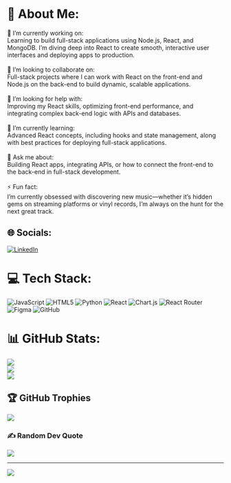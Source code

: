 # 💫 About Me:
🔭 I’m currently working on:<br>Learning to build full-stack applications using Node.js, React, and MongoDB. I’m diving deep into React to create smooth, interactive user interfaces and deploying apps to production.<br><br>👯 I’m looking to collaborate on:<br>Full-stack projects where I can work with React on the front-end and Node.js on the back-end to build dynamic, scalable applications.<br><br>🤝 I’m looking for help with:<br>Improving my React skills, optimizing front-end performance, and integrating complex back-end logic with APIs and databases.<br><br>🌱 I’m currently learning:<br>Advanced React concepts, including hooks and state management, along with best practices for deploying full-stack applications.<br><br>💬 Ask me about:<br>Building React apps, integrating APIs, or how to connect the front-end to the back-end in full-stack development.<br><br>⚡ Fun fact:<br>I’m currently obsessed with discovering new music—whether it’s hidden gems on streaming platforms or vinyl records, I’m always on the hunt for the next great track.


## 🌐 Socials:
[![LinkedIn](https://img.shields.io/badge/LinkedIn-%230077B5.svg?logo=linkedin&logoColor=white)](https://www.linkedin.com/in/navarrojgr/) 

# 💻 Tech Stack:
![JavaScript](https://img.shields.io/badge/javascript-%23323330.svg?style=for-the-badge&logo=javascript&logoColor=%23F7DF1E) ![HTML5](https://img.shields.io/badge/html5-%23E34F26.svg?style=for-the-badge&logo=html5&logoColor=white) ![Python](https://img.shields.io/badge/python-3670A0?style=for-the-badge&logo=python&logoColor=ffdd54) ![React](https://img.shields.io/badge/react-%2320232a.svg?style=for-the-badge&logo=react&logoColor=%2361DAFB) ![Chart.js](https://img.shields.io/badge/chart.js-F5788D.svg?style=for-the-badge&logo=chart.js&logoColor=white) ![React Router](https://img.shields.io/badge/React_Router-CA4245?style=for-the-badge&logo=react-router&logoColor=white) ![Figma](https://img.shields.io/badge/figma-%23F24E1E.svg?style=for-the-badge&logo=figma&logoColor=white) ![GitHub](https://img.shields.io/badge/github-%23121011.svg?style=for-the-badge&logo=github&logoColor=white)
# 📊 GitHub Stats:
![](https://github-readme-stats.vercel.app/api?username=navarro-juan&theme=gotham&hide_border=false&include_all_commits=false&count_private=false)<br/>
![](https://github-readme-streak-stats.herokuapp.com/?user=navarro-juan&theme=gotham&hide_border=false)<br/>
![](https://github-readme-stats.vercel.app/api/top-langs/?username=navarro-juan&theme=gotham&hide_border=false&include_all_commits=false&count_private=false&layout=compact)

## 🏆 GitHub Trophies
![](https://github-profile-trophy.vercel.app/?username=navarro-juan&theme=merko&no-frame=false&no-bg=true&margin-w=4)

### ✍️ Random Dev Quote
![](https://quotes-github-readme.vercel.app/api?type=horizontal&theme=radical)

---
[![](https://visitcount.itsvg.in/api?id=navarro-juan&icon=0&color=0)](https://visitcount.itsvg.in)

<!-- Proudly created with GPRM ( https://gprm.itsvg.in ) -->
